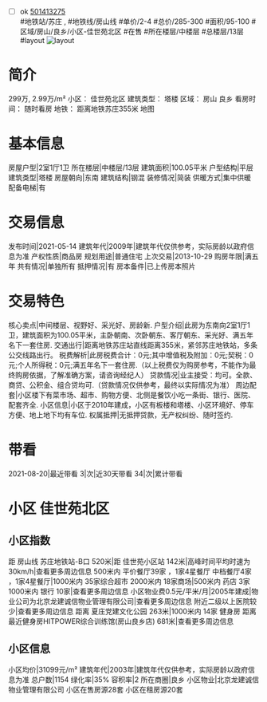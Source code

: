 - [ ] ok [501413275](https://bj.5i5j.com/ershoufang/501413275.html)  
 #地铁站/苏庄 ,  #地铁线/房山线
#单价/2-4 #总价/285-300 #面积/95-100   #区域/房山/良乡/小区-佳世苑北区 #在售 #所在楼层/中楼层 #总楼层/13层 #layout 
![layout](http://image2a.5i5j.com/bdir/layout/447541.jpg_P5.jpg) 
# 简介 
 299万,  2.99万/m² 
小区： 佳世苑北区
建筑类型： 塔楼
区域： 房山 良乡
看房时间： 随时看房
地铁： 距离地铁苏庄355米 地图
# 基本信息 
 房屋户型|2室1厅1卫
所在楼层|中楼层/13层
建筑面积|100.05平米
户型结构|平层
建筑类型|塔楼
房屋朝向|东南
建筑结构|钢混
装修情况|简装
供暖方式|集中供暖
配备电梯|有
# 交易信息 
 发布时间|2021-05-14
建筑年代|2009年|建筑年代仅供参考，实际房龄以政府信息为准
产权性质|商品房
规划用途|普通住宅
上次交易|2013-10-29
购房年限|满五年
共有情况|单独所有
抵押情况|有
房本备件|已上传房本照片
# 交易特色 
 核心卖点|中间楼层、视野好、采光好、房龄新.
户型介绍|此房为东南向2室1厅1卫，建筑面积为100.05平米，主卧朝南、次卧朝东、客厅朝东、采光好、满五年名下一套住房.
交通出行|距离地铁苏庄站直线距离355米，紧邻苏庄地铁站，多条公交线路出行。
税费解析|此房税费合计：0元;其中增值税及附加：0元;契税：0元;个人所得税：0元;满五年名下一套住房.（以上税费仅为购房参考，不能作为最终购房依据，了解准确方案，请咨询经纪人）
贷款情况|业主接受：均可。全款、商贷、公积金、组合贷均可.（贷款情况仅供参考，最终以实际情况为准）
周边配套|小区楼下有菜市场、超市、购物方便、北侧是餐饮小吃一条街、银行、医院、配套齐全.
小区信息|小区于2010年建成，小区有板楼和塔楼、小区环境好、停车方便、地上地下均有车位.
权属抵押|无抵押贷款，无产权纠纷、随时签约.
# 带看 
 2021-08-20|最近带看	 3|次|近30天带看	 34|次|累计带看
# 小区 佳世苑北区
## 小区指数 
 距 房山线 苏庄地铁站-B口 520米|距 佳世苑小区站 142米|高峰时间平均时速为30km/h|查看更多周边信息
500米内 平价餐厅39家 ，1家4星餐厅
中档餐厅4家 ，1家4星餐厅|1000米内 35家综合超市
2000米内 18家商场|500米内 药店 3家
1000米内 银行 10家|查看更多周边信息
小区物业费0.5元/平米/月|2005年建成|物业公司为北京龙建诚信物业管理有限公司|查看更多周边信息
附近二级以上医院较少|查看更多周边信息
距离 夏庄党建文化公园 263米|1000米内 14家 健身房
距离最近健身房HITPOWER综合训练馆(房山良乡店) 681米|查看更多周边信息
## 小区信息 
 小区均价|31099元/m²
建筑年代|2003年|建筑年代仅供参考，实际房龄以政府信息为准
总户数|1154
绿化率|35%
容积率|2
所在商圈|良乡
小区物业|北京龙建诚信物业管理有限公司
小区在售房源28套
小区在租房源20套
